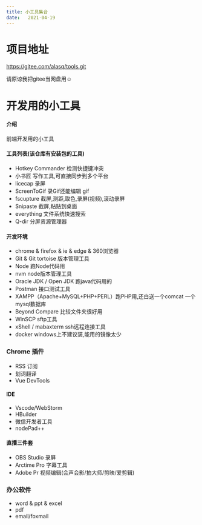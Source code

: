 ```yaml
---
title: 小工具集合
date:   2021-04-19
---
```

# 项目地址
https://gitee.com/alasq/tools.git 

请原谅我把gitee当网盘用☺️

# 开发用的小工具

#### 介绍
前端开发用的小工具

#### 工具列表(该仓库有安装包的工具)
- Hotkey Commander 检测快捷键冲突
- 小书匠 写作工具,可直接同步到多个平台
- licecap 录屏
- ScreenToGif 录Gif还能编辑 gif
- fscupture 截屏,测距,取色,录屏(视频),滚动录屏
- Snipaste 截屏,粘贴到桌面
- everything 文件系统快速搜索
- Q-dir 分屏资源管理器

#### 开发环境
- chrome & firefox & ie & edge & 360浏览器
- Git & Git tortoise 版本管理工具
- Node 跑Node代码用
- nvm node版本管理工具
- Oracle JDK / Open JDK 跑java代码用的
- Postman 接口测试工具
- XAMPP（Apache+MySQL+PHP+PERL）跑PHP用,还白送一个comcat 一个mysql数据库
- Beyond Compare 比较文件夹很好用
- WinSCP sftp工具
- xShell / mabaxterm ssh远程连接工具
- docker windows上不建议装,能用的镜像太少

### Chrome 插件
- RSS 订阅
- 划词翻译
- Vue DevTools
  
#### IDE
- Vscode/WebStorm
- HBuilder
- 微信开发者工具
- nodePad++

#### 直播三件套
- OBS Studio 录屏
- Arctime Pro 字幕工具
- Adobe Pr 视频编辑(会声会影/拍大师/剪映/爱剪辑)

### 办公软件
- word & ppt & excel 
- pdf
- email/foxmail

